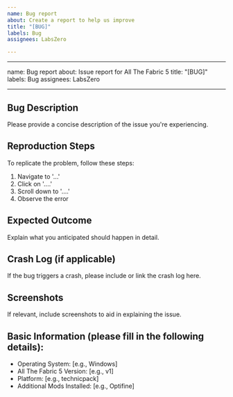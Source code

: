 ```yaml
---
name: Bug report
about: Create a report to help us improve
title: "[BUG]"
labels: Bug
assignees: LabsZero

---
```


---
name: Bug report
about: Issue report for All The Fabric 5
title: "[BUG]"
labels: Bug
assignees: LabsZero

---

## Bug Description
Please provide a concise description of the issue you're experiencing.

## Reproduction Steps
To replicate the problem, follow these steps:
1. Navigate to '...'
2. Click on '....'
3. Scroll down to '....'
4. Observe the error

## Expected Outcome
Explain what you anticipated should happen in detail.

## Crash Log (if applicable)
If the bug triggers a crash, please include or link the crash log here.

## Screenshots
If relevant, include screenshots to aid in explaining the issue.

## Basic Information (please fill in the following details):
 - Operating System: [e.g., Windows]
 - All The Fabric 5 Version: [e.g., v1]
 - Platform: [e.g., technicpack]
 - Additional Mods Installed: [e.g., Optifine]

